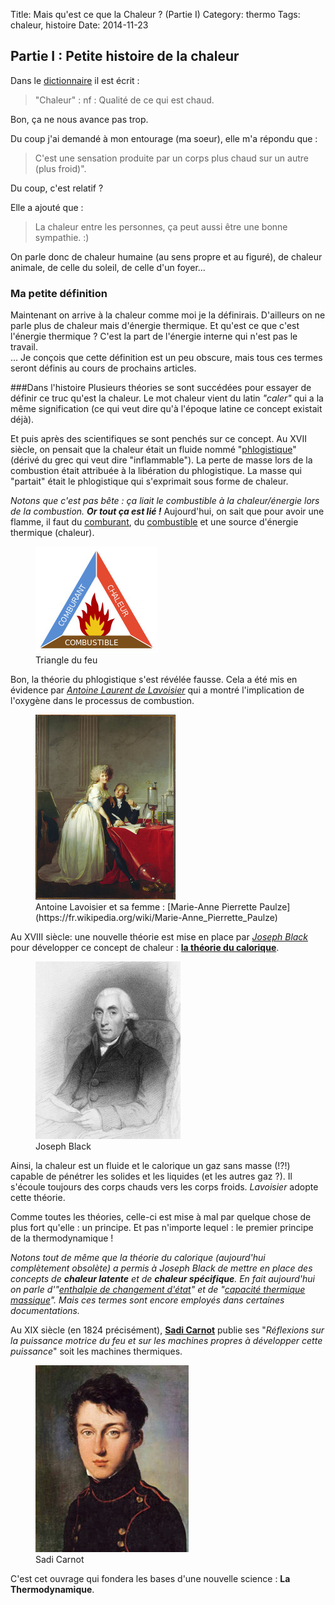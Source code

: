Title: Mais qu'est ce que la Chaleur ? (Partie I)
Category: thermo
Tags: chaleur, histoire
Date: 2014-11-23


## Partie I : Petite histoire de la chaleur

Dans le [dictionnaire]( http://www.larousse.fr/dictionnaires/francais/chaleur/14479 ) il est écrit : 
> "Chaleur" : nf : Qualité de ce qui est chaud.

Bon, ça ne nous avance pas trop.

Du coup j'ai demandé à mon entourage (ma soeur), elle m'a répondu que : 
> C'est une sensation produite par un corps plus chaud sur un autre (plus froid)".

Du coup, c'est relatif ?

Elle a ajouté que :
> La chaleur entre les personnes, ça peut aussi être une bonne sympathie. :)

On parle donc de chaleur humaine (au sens propre et au figuré), de chaleur animale, de celle du soleil, de celle d'un foyer...

### Ma petite définition
Maintenant on arrive à la chaleur comme moi je la définirais. 
D'ailleurs on ne parle plus de chaleur mais d'énergie thermique. Et qu'est ce que c'est l'énergie thermique ? C'est la part de l'énergie interne qui n'est pas le travail. <br>
... Je conçois que cette définition est un peu obscure, mais tous ces termes seront définis au cours de prochains articles.


###Dans l'histoire
Plusieurs théories se sont succédées pour essayer de définir ce truc qu'est la chaleur.
Le mot chaleur vient du latin *"caler"* qui a la même signification (ce qui veut dire qu'à l'époque latine ce concept existait déjà).

Et puis après des scientifiques se sont penchés sur ce concept.
Au XVII siècle, on pensait que la chaleur était un fluide nommé "[phlogistique](https://fr.wikipedia.org/wiki/Phlogistique)" (dérivé du grec qui veut dire "inflammable").
La perte de masse lors de la combustion était attribuée à la libération du phlogistique.
La masse qui "partait" était le phlogistique qui s'exprimait sous forme de chaleur.

*Notons que c'est pas bête :*
*ça liait le combustible à la chaleur/énergie lors de la combustion.* 
***Or tout ça est lié !***
Aujourd'hui, on sait que pour avoir une flamme, il faut du [comburant](https://fr.wikipedia.org/wiki/Comburant), du [combustible](https://fr.wikipedia.org/wiki/Combustible) et une source d'énergie thermique (chaleur).

<figure role="group">
	<img src="/images/Triangle_du_feu.jpg" alt="Schéma du triangle du feu">
	<figcaption>Triangle du feu</figcaption>
</figure>

Bon, la théorie du phlogistique s'est révélée fausse. 
Cela a été mis en évidence par *[Antoine Laurent de Lavoisier](https://fr.wikipedia.org/wiki/Antoine_Lavoisier)* qui a montré l'implication de l'oxygène dans le processus de combustion.

<figure role="group">
	<img src="/images/Portrait_of_Antoine-Laurent_Lavoisier_and_his_wife2.jpg" alt="Peinture d'Antoine Lavoisier et sa femme : Marie-Anne Pierrette Paulze">
	<figcaption>Antoine Lavoisier et sa femme : [Marie-Anne Pierrette Paulze](https://fr.wikipedia.org/wiki/Marie-Anne_Pierrette_Paulze)</figcaption>
</figure>

Au XVIII siècle: une nouvelle théorie est mise en place par *[Joseph Black](https://fr.wikipedia.org/wiki/Joseph_Black)* pour développer ce concept de chaleur : **[la théorie du calorique](https://fr.wikipedia.org/wiki/Th%C3%A9orie_du_calorique)**.

<figure role="group">
	<img src="/images/Joseph_Black2.jpg" alt="Gravure de Joseph Black">
	<figcaption>Joseph Black</figcaption>
</figure>

Ainsi, la chaleur est un fluide et le calorique un gaz sans masse (!?!) capable de pénétrer les solides et les liquides (et les autres gaz ?). Il s'écoule toujours des corps chauds vers les corps froids. 
*Lavoisier* adopte cette théorie.

Comme toutes les théories, celle-ci est mise à mal par quelque chose de plus fort qu'elle : un principe. Et pas n'importe lequel : le premier principe de la thermodynamique ! 

*Notons tout de même que la théorie du calorique (aujourd'hui complètement obsolète) a permis à Joseph Black de mettre en place des concepts de ***chaleur latente*** et de ***chaleur spécifique***. En fait aujourd'hui on parle d'"[enthalpie de changement d'état](https://fr.wikipedia.org/wiki/Enthalpie_de_changement_d%27%C3%A9tat)" et de "[capacité thermique massique](https://fr.wikipedia.org/wiki/Capacit%C3%A9_thermique_massique)". Mais ces termes sont encore employés dans certaines documentations.*

Au XIX siècle (en 1824 précisément), **[Sadi Carnot](https://fr.wikipedia.org/wiki/Sadi_Carnot_%28physicien%29)** publie ses "*Réflexions sur la puissance motrice du feu et sur les machines propres à développer cette puissance*" soit les machines thermiques.

<figure role="group">
	<img src="/images/Sadi_Carnot2.jpeg" alt="Portrait de Sadi Carnot">
	<figcaption>Sadi Carnot</figcaption>
</figure>

C'est cet ouvrage qui fondera les bases d'une nouvelle science : **La Thermodynamique**.
